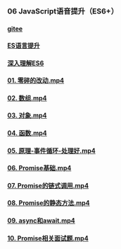 ### 06 JavaScript语音提升（ES6+）

#### 	[gitee](https://gitee.com/dev-edu/frontend-training/tree/master)

#### 	[ES语言提升](./ES语言提升.md)

#### 	[深入理解ES6](./深入理解ES6.pdf)

#### 	[01. 零碎的改动.mp4](https://www.youtube.com/watch?v=MSAWyplL0jg&list=PLRxJGZOBxjTNIhex5oh44bl9QH2R7AuXl&index=93)

#### [02. 数组.mp4](https://www.youtube.com/watch?v=YkzZbherpRU&list=PLRxJGZOBxjTNIhex5oh44bl9QH2R7AuXl&index=93)

#### [03. 对象.mp4](https://www.youtube.com/watch?v=ScsscE6rHe4&list=PLRxJGZOBxjTNIhex5oh44bl9QH2R7AuXl&index=94)

#### [04. 函数.mp4](https://www.youtube.com/watch?v=WmX2TvF3qr0&list=PLRxJGZOBxjTNIhex5oh44bl9QH2R7AuXl&index=95)

#### [05. 原理-事件循环-处理好.mp4](https://www.youtube.com/watch?v=FNr7G0GLYRc&list=PLRxJGZOBxjTNIhex5oh44bl9QH2R7AuXl&index=96)

#### [06. Promise基础.mp4](https://www.youtube.com/watch?v=sZs-r-IdSr0&list=PLRxJGZOBxjTNIhex5oh44bl9QH2R7AuXl&index=97)

#### [07. Promise的链式调用.mp4](https://www.youtube.com/watch?v=14qz3XswrKQ&list=PLRxJGZOBxjTNIhex5oh44bl9QH2R7AuXl&index=98)

#### [08. Promise的静态方法.mp4](https://www.youtube.com/watch?v=CWPvMyKzigA&list=PLRxJGZOBxjTNIhex5oh44bl9QH2R7AuXl&index=99)

#### [09. async和await.mp4](https://www.youtube.com/watch?v=1xkkWHmZ76c&list=PLRxJGZOBxjTNIhex5oh44bl9QH2R7AuXl&index=100)

#### [10. Promise相关面试题.mp4](https://www.youtube.com/watch?v=WJRyTlAmfwQ&list=PLRxJGZOBxjTNIhex5oh44bl9QH2R7AuXl&index=101)


